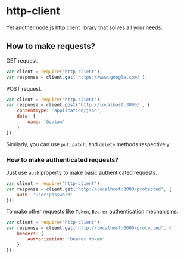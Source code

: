 # http-client
Yet another node.js http client library that solves all your needs.

## How to make requests?

GET request.
```javascript
var client = require('http-client');
var response = client.get('https://www.google.com/');
```

POST request.
```javascript
var client = require('http-client');
var response = client.post('http://localhost:3000/', {
    contentType: 'application/json',
    data: {
        name: 'Goutam'
    }
});
```
Similarly, you can use `put`, `patch`, and `delete` methods respectively.

### How to make authenticated requests?
Just use `auth` property to make basic authenticated requests.
```javascript
var client = require('http-client');
var response = client.get('http://localhost:3000/protected', {
    auth: 'user:password'
});
```

To make other requests like `Token`, `Bearer` authentication mechanisms.
```javascript
var client = require('http-client');
var response = client.get('http://localhost:3000/protected', {
    headers: {
        Authorization: 'Bearer token'
    }
});
```